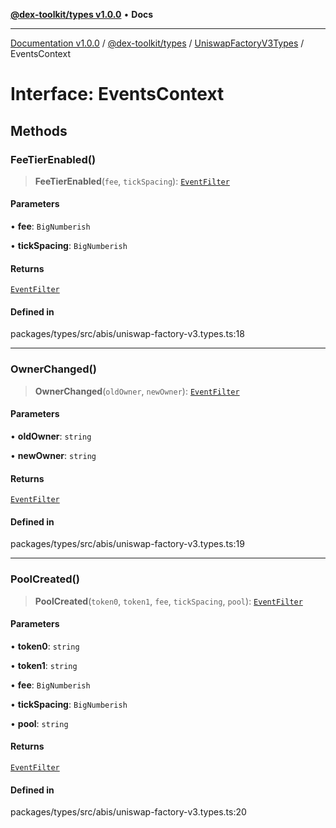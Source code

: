[**@dex-toolkit/types v1.0.0**](../../../README.md) • **Docs**

***

[Documentation v1.0.0](../../../../../packages.md) / [@dex-toolkit/types](../../../README.md) / [UniswapFactoryV3Types](../README.md) / EventsContext

# Interface: EventsContext

## Methods

### FeeTierEnabled()

> **FeeTierEnabled**(`fee`, `tickSpacing`): [`EventFilter`](../../../type-aliases/EventFilter.md)

#### Parameters

• **fee**: `BigNumberish`

• **tickSpacing**: `BigNumberish`

#### Returns

[`EventFilter`](../../../type-aliases/EventFilter.md)

#### Defined in

packages/types/src/abis/uniswap-factory-v3.types.ts:18

***

### OwnerChanged()

> **OwnerChanged**(`oldOwner`, `newOwner`): [`EventFilter`](../../../type-aliases/EventFilter.md)

#### Parameters

• **oldOwner**: `string`

• **newOwner**: `string`

#### Returns

[`EventFilter`](../../../type-aliases/EventFilter.md)

#### Defined in

packages/types/src/abis/uniswap-factory-v3.types.ts:19

***

### PoolCreated()

> **PoolCreated**(`token0`, `token1`, `fee`, `tickSpacing`, `pool`): [`EventFilter`](../../../type-aliases/EventFilter.md)

#### Parameters

• **token0**: `string`

• **token1**: `string`

• **fee**: `BigNumberish`

• **tickSpacing**: `BigNumberish`

• **pool**: `string`

#### Returns

[`EventFilter`](../../../type-aliases/EventFilter.md)

#### Defined in

packages/types/src/abis/uniswap-factory-v3.types.ts:20
